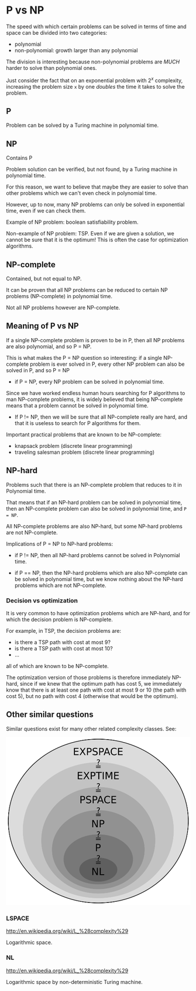 # P vs NP

The speed with which certain problems can be solved in terms of time and space can be divided into two categories:

- polynomial
- non-polynomial: growth larger than any polynomial

The division is interesting because non-polynomial problems are *MUCH* harder to solve than polynomial ones.

Just consider the fact that on an exponential problem with $2^x$ complexity, increasing the problem size `x` by one *doubles* the time it takes to solve the problem.

## P

Problem can be solved by a Turing machine in polynomial time.

## NP

Contains P

Problem solution can be verified, but not found, by a Turing machine in polynomial time.

For this reason, we want to believe that maybe they are easier to solve than other problems which we can't even check in polynomial time.

However, up to now, many NP problems can only be solved in exponential time, even if we can check them.

Example of NP problem: boolean satisfiability problem.

Non-example of NP problem: TSP. Even if we are given a solution, we cannot be sure that it is the optimum! This is often the case for optimization algorithms.

## NP-complete

Contained, but not equal to NP.

It can be proven that all NP problems can be reduced to certain NP problems (NP-complete) in polynomial time.

Not all NP problems however are NP-complete.

## Meaning of P vs NP

If a single NP-complete problem is proven to be in P, then all NP problems are also polynomial, and so P = NP.

This is what makes the P = NP question so interesting: if a single NP-complete problem is ever solved in P, every other NP problem can also be solved in P, and so P = NP

- if P = NP, every NP problem can be solved in polynomial time.

Since we have worked endless human hours searching for P algorithms to man NP-complete problems, it is widely believed that being NP-complete means that a problem cannot be solved in polynomial time.

- If P != NP, then we will be sure that all NP-complete really are hard, and that it is useless to search for P algorithms for them.

Important practical problems that are known to be NP-complete:

- knapsack problem (discrete linear programming)
- traveling salesman problem (discrete linear programming)

## NP-hard

Problems such that there is an NP-complete problem that reduces to it in Polynomial time.

That means that if an NP-hard problem can be solved in polynomial time, then an NP-complete problem can also be solved in polynomial time, and `P = NP`.

All NP-complete problems are also NP-hard, but some NP-hard problems are not NP-complete.

Implications of P = NP to NP-hard problems:

- if P != NP, then all NP-hard problems cannot be solved in Polynomial time.

- if P == NP, then the NP-hard problems which are also NP-complete can be solved in polynomial time, but we know nothing about the NP-hard problems which are not NP-complete.

### Decision vs optimization

It is very common to have optimization problems which are NP-hard, and for which the decision problem is NP-complete.

For example, in TSP, the decision problems are:

- is there a TSP path with cost at most 9?
- is there a TSP path with cost at most 10?
- ...

all of which are known to be NP-complete.

The optimization version of those problems is therefore immediately NP-hard, since if we knew that the optimum path has cost 5, we immediately know that there is at least one path with cost at most 9 or 10 (the path with cost 5), but no path with cost 4 (otherwise that would be the optimum).

## Other similar questions

Similar questions exist for many other related complexity classes. See:

![Complexity Space Inclusion](complexity-space-inclusion.svg)

### LSPACE

<http://en.wikipedia.org/wiki/L_%28complexity%29>

Logarithmic space.

### NL

<http://en.wikipedia.org/wiki/L_%28complexity%29>

Logarithmic space by non-deterministic Turing machine.
